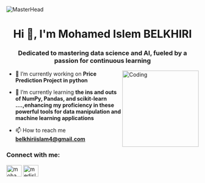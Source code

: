 ![MasterHead](https://www.conceptseating.com/wp-content/uploads/2021/01/Market-Programming-Banner.jpg)
<h1 align="center">Hi 👋, I'm Mohamed Islem BELKHIRI</h1>
<h3 align="center">Dedicated to mastering data science and AI, fueled by a passion for continuous learning</h3>
<img align="right" alt="Coding" width="200" src="https://media.tenor.com/iRB7vrvhPR4AAAAi/data-code.gif">

- 🔭 I’m currently working on **Price Prediction Project in python**

- 🌱 I’m currently learning **the ins and outs of NumPy, Pandas, and scikit-learn ....,enhancing my proficiency in these powerful tools for data manipulation and machine learning applications**

- 📫 How to reach me **belkhiriislam4@gmail.com**

<h3 align="left">Connect with me:</h3>
<p align="left">
<a href="https://linkedin.com/in/mohamed islem belkhiri" target="blank"><img align="center" src="https://raw.githubusercontent.com/rahuldkjain/github-profile-readme-generator/master/src/images/icons/Social/linked-in-alt.svg" alt="mohamed islem belkhiri" height="30" width="40" /></a>
<a href="https://discord.gg/medislem7" target="blank"><img align="center" src="https://raw.githubusercontent.com/rahuldkjain/github-profile-readme-generator/master/src/images/icons/Social/discord.svg" alt="medislem7" height="30" width="40" /></a>
</p>
